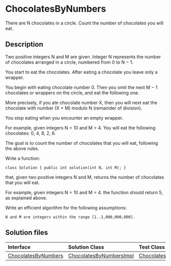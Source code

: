 # ChocolatesByNumbers

There are N chocolates in a circle. Count the number of chocolates you will eat.

## Description

Two positive integers N and M are given. Integer N represents the number of chocolates arranged in a circle, numbered from 0 to N − 1.

You start to eat the chocolates. After eating a chocolate you leave only a wrapper.

You begin with eating chocolate number 0. Then you omit the next M − 1 chocolates or wrappers on the circle, and eat the following one.

More precisely, if you ate chocolate number X, then you will next eat the chocolate with number (X + M) modulo N (remainder of division).

You stop eating when you encounter an empty wrapper.

For example, given integers N = 10 and M = 4. You will eat the following chocolates: 0, 4, 8, 2, 6.

The goal is to count the number of chocolates that you will eat, following the above rules.

Write a function:

	class Solution { public int solution(int N, int M); }

that, given two positive integers N and M, returns the number of chocolates that you will eat.

For example, given integers N = 10 and M = 4. the function should return 5, as explained above.

Write an efficient algorithm for the following assumptions:

	N and M are integers within the range [1..1,000,000,000].

## Solution files

|  Interface | Solution Class  | Test Class  |
| :------------ | :------------ | :------------ |
| [ChocolatesByNumbers](../../../src/main/java/com/iamandu/codechallenger/problems/codility/euclideanalgorithm/ChocolatesByNumbers.java)  |  [ChocolatesByNumbersImpl](../../../src/main/java/com/iamandu/codechallenger/solutions/wescley/codility/euclideanalgorithm/ChocolatesByNumbersImpl.java) | [ChocolatesByNumbersTest](../../../src/test/java/com/iamandu/codechallenger/solutions/wescley/codility/euclideanalgorithm/ChocolatesByNumbersTest.java)  |
